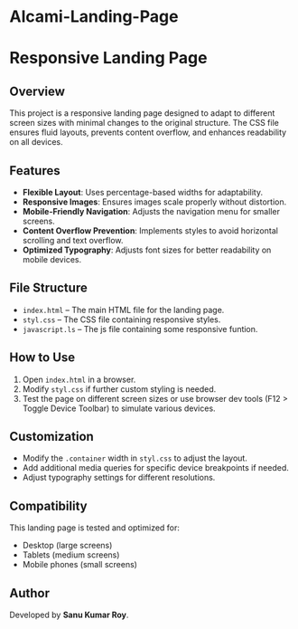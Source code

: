 # Alcami-Landing-Page
# Responsive Landing Page

## Overview
This project is a responsive landing page designed to adapt to different screen sizes with minimal changes to the original structure. The CSS file ensures fluid layouts, prevents content overflow, and enhances readability on all devices.

## Features
- **Flexible Layout**: Uses percentage-based widths for adaptability.
- **Responsive Images**: Ensures images scale properly without distortion.
- **Mobile-Friendly Navigation**: Adjusts the navigation menu for smaller screens.
- **Content Overflow Prevention**: Implements styles to avoid horizontal scrolling and text overflow.
- **Optimized Typography**: Adjusts font sizes for better readability on mobile devices.

## File Structure
- `index.html` – The main HTML file for the landing page.
- `styl.css` – The CSS file containing responsive styles.
- `javascript.ls` – The js file containing some responsive funtion.

## How to Use
1. Open `index.html` in a browser.
2. Modify `styl.css` if further custom styling is needed.
3. Test the page on different screen sizes or use browser dev tools (F12 > Toggle Device Toolbar) to simulate various devices.

## Customization
- Modify the `.container` width in `styl.css` to adjust the layout.
- Add additional media queries for specific device breakpoints if needed.
- Adjust typography settings for different resolutions.

## Compatibility
This landing page is tested and optimized for:
- Desktop (large screens)
- Tablets (medium screens)
- Mobile phones (small screens)

## Author
Developed by **Sanu Kumar Roy**.

